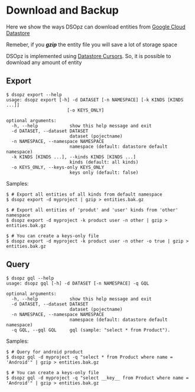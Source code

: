 # Download and Backup

Here we show the ways DSOpz can download entities from [Google Cloud Datastore](https://cloud.google.com/datastore/)

Remeber, if you ***gzip*** the entity file you will save a lot of storage space

DSOpz is implemented using [Datastore Cursors](https://cloud.google.com/appengine/docs/standard/java/datastore/query-cursors).
So, it is possible to download any amount of entity

## Export

```shell
$ dsopz export --help
usage: dsopz export [-h] -d DATASET [-n NAMESPACE] [-k KINDS [KINDS ...]]
                       [-o KEYS_ONLY]

optional arguments:
  -h, --help            show this help message and exit
  -d DATASET, --dataset DATASET
                        dataset (pojectname)
  -n NAMESPACE, --namespace NAMESPACE
                        namespace (default: datastore default namespace)
  -k KINDS [KINDS ...], --kinds KINDS [KINDS ...]
                        kinds (default: all kinds)
  -o KEYS_ONLY, --keys-only KEYS_ONLY
                        keys only (default: false)
```

Samples:

```shell
$ # Export all entities of all kinds from default namespace
$ dsopz export -d myproject | gzip > entities.bak.gz 

$ # Export all entities of 'produt' and 'user' kinds from 'other' namespace
$ dsopz export -d myproject -k product user -n other | gzip > entities.bak.gz 

$ # You can create a keys-only file
$ dsopz export -d myproject -k product user -n other -o true | gzip > entities.bak.gz 
```

## Query

```shell
$ dsopz gql --help
usage: dsopz gql [-h] -d DATASET [-n NAMESPACE] -q GQL

optional arguments:
  -h, --help            show this help message and exit
  -d DATASET, --dataset DATASET
                        dataset (pojectname)
  -n NAMESPACE, --namespace NAMESPACE
                        namespace (default: datastore default namespace)
  -q GQL, --gql GQL     gql (sample: "select * from Product").
```

Samples:

```shell
$ # Query for android product
$ dsopz gql -d myproject -q "select * from Product where name = 'Android'" | gzip > entities.bak.gz

$ # You can create a keys-only file
$ dsopz gql -d myproject -q "select __key__ from Product where name = 'Android'" | gzip > entities.bak.gz
```

